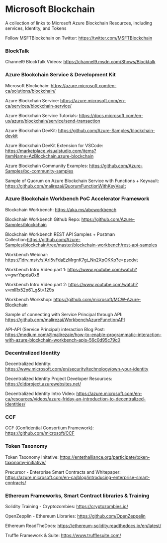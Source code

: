 # Microsoft Blockchain
A collection of links to Microsoft Azure Blockchain Resources, including services, Identity, and Tokens

Follow MSFTBlockchain on Twitter: https://twitter.com/MSFTBlockchain

### BlockTalk

Channel9 BlockTalk Videos: https://channel9.msdn.com/Shows/Blocktalk

### Azure Blockchain Service & Development Kit

Microsoft Blockchain: https://azure.microsoft.com/en-ca/solutions/blockchain/

Azure Blockchain Service: https://azure.microsoft.com/en-ca/services/blockchain-service/

Azure Blockchain Service Tutorials: https://docs.microsoft.com/en-us/azure/blockchain/service/send-transaction

Azure Blockchain DevKit: https://github.com/Azure-Samples/blockchain-devkit

Azure Blockchain DevKit Extension for VSCode: https://marketplace.visualstudio.com/items?itemName=AzBlockchain.azure-blockchain

Azure Blockchain Community Examples: https://github.com/Azure-Samples/bc-community-samples

Sample of Quorum on Azure Blockchain Service with Functions + Keyvault: https://github.com/malirezai/QuorumFunctionWithKeyVault

### Azure Blockchain Workbench PoC Accelerator Framework

Blockchain Workbench: https://aka.ms/abcworkbench

Blockchain Workbench Github Repo: https://github.com/Azure-Samples/blockchain

Blockchain Workbench REST API Samples + Postman Collection:https://github.com/Azure-Samples/blockchain/tree/master/blockchain-workbench/rest-api-samples

Workbench Webinar: https://1drv.ms/v/s!ArI5vFdaEzMrgnK7gt_Nn2XpOKKp?e=pscdvt

Workbench Intro Video part 1: https://www.youtube.com/watch?v=gwrYspdaOx8

Workbench Intro Video part 2: https://www.youtube.com/watch?v=mlRx52p61_g&t=129s

Workbench Workshop: https://github.com/microsoft/MCW-Azure-Blockchain

Sample of connecting with Service Principal through API: https://github.com/malirezai/WorkbenchAzureFunctionAPI

API-API (Service Principal) interaction Blog Post: https://medium.com/@malirezaie/how-to-enable-programmatic-interaction-with-azure-blockchain-workbench-apis-56c0d95c79c0


### Decentralized Identity

Decentralized Identity: https://www.microsoft.com/en/security/technology/own-your-identity

Decentralized Identity Project Developer Resources: https://didproject.azurewebsites.net/

Decentralized Identity Intro Video: https://azure.microsoft.com/en-ca/resources/videos/azure-friday-an-introduction-to-decentralized-identities/

### CCF 

CCF (Confidential Consortium Framework): https://github.com/microsoft/CCF

### Token Taxonomy 

Token Taxonomy Initative: https://entethalliance.org/participate/token-taxonomy-initiative/

Precursor - Enterprise Smart Contracts and Whitepaper: https://azure.microsoft.com/en-ca/blog/introducing-enterprise-smart-contracts/

### Ethereum Frameworks, Smart Contract libraries & Training 

Solidity Training - Cryptozombies: https://cryptozombies.io/

OpenZepplin - Ethereum Libraries: https://github.com/OpenZeppelin

Ethereum ReadTheDocs: https://ethereum-solidity.readthedocs.io/en/latest/

Truffle Framework & Suite: https://www.trufflesuite.com/




